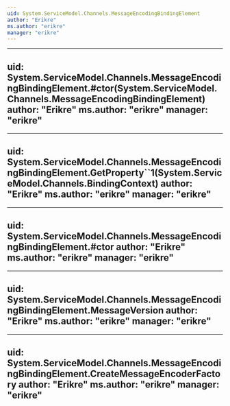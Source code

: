 ```yaml
---
uid: System.ServiceModel.Channels.MessageEncodingBindingElement
author: "Erikre"
ms.author: "erikre"
manager: "erikre"
---
```


---
uid: System.ServiceModel.Channels.MessageEncodingBindingElement.#ctor(System.ServiceModel.Channels.MessageEncodingBindingElement)
author: "Erikre"
ms.author: "erikre"
manager: "erikre"
---

---
uid: System.ServiceModel.Channels.MessageEncodingBindingElement.GetProperty``1(System.ServiceModel.Channels.BindingContext)
author: "Erikre"
ms.author: "erikre"
manager: "erikre"
---

---
uid: System.ServiceModel.Channels.MessageEncodingBindingElement.#ctor
author: "Erikre"
ms.author: "erikre"
manager: "erikre"
---

---
uid: System.ServiceModel.Channels.MessageEncodingBindingElement.MessageVersion
author: "Erikre"
ms.author: "erikre"
manager: "erikre"
---

---
uid: System.ServiceModel.Channels.MessageEncodingBindingElement.CreateMessageEncoderFactory
author: "Erikre"
ms.author: "erikre"
manager: "erikre"
---
